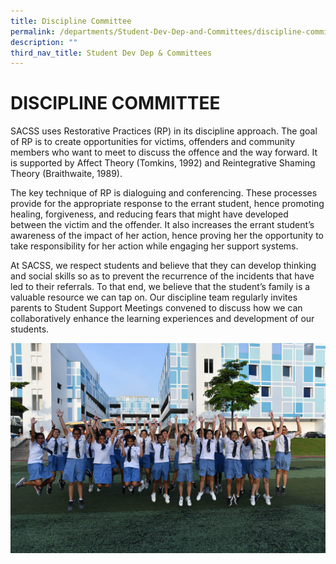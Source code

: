 ```yaml
---
title: Discipline Committee
permalink: /departments/Student-Dev-Dep-and-Committees/discipline-committee/
description: ""
third_nav_title: Student Dev Dep & Committees
---
```

# DISCIPLINE COMMITTEE
SACSS uses Restorative Practices (RP) in its discipline approach. The goal of RP is to create opportunities for victims, offenders and community members who want to meet to discuss the offence and the way forward. It is supported by Affect Theory (Tomkins, 1992) and Reintegrative Shaming Theory (Braithwaite, 1989).

The key technique of RP is dialoguing and conferencing. These processes provide for the appropriate response to the errant student, hence promoting healing, forgiveness, and reducing fears that might have developed between the victim and the offender. It also increases the errant student’s awareness of the impact of her action, hence proving her the opportunity to take responsibility for her action while engaging her support systems.

At SACSS, we respect students and believe that they can develop thinking and social skills so as to prevent the recurrence of the incidents that have led to their referrals. To that end, we believe that the student’s family is a valuable resource we can tap on. Our discipline team regularly invites parents to Student Support Meetings convened to discuss how we can collaboratively enhance the learning experiences and development of our students.

![](/images/Departments/Student%20Dev%20Dep%20&%20Committees/banner-Image-1-3.jpg)